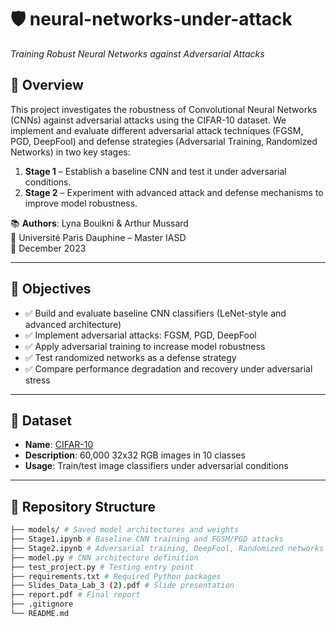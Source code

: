# 🛡️ neural-networks-under-attack  
_Training Robust Neural Networks against Adversarial Attacks_

## 🧠 Overview

This project investigates the robustness of Convolutional Neural Networks (CNNs) against adversarial attacks using the CIFAR-10 dataset. We implement and evaluate different adversarial attack techniques (FGSM, PGD, DeepFool) and defense strategies (Adversarial Training, Randomized Networks) in two key stages:

1. **Stage 1** – Establish a baseline CNN and test it under adversarial conditions.
2. **Stage 2** – Experiment with advanced attack and defense mechanisms to improve model robustness.

📚 **Authors**: Lyna Bouikni & Arthur Mussard  
🏫 Université Paris Dauphine – Master IASD  
📅 December 2023

---

## 🎯 Objectives

- ✅ Build and evaluate baseline CNN classifiers (LeNet-style and advanced architecture)
- ✅ Implement adversarial attacks: FGSM, PGD, DeepFool
- ✅ Apply adversarial training to increase model robustness
- ✅ Test randomized networks as a defense strategy
- ✅ Compare performance degradation and recovery under adversarial stress

---

## 🧪 Dataset

- **Name**: [CIFAR-10](https://www.cs.toronto.edu/~kriz/cifar.html)
- **Description**: 60,000 32x32 RGB images in 10 classes
- **Usage**: Train/test image classifiers under adversarial conditions

---

## 📁 Repository Structure

```bash
├── models/ # Saved model architectures and weights
├── Stage1.ipynb # Baseline CNN training and FGSM/PGD attacks
├── Stage2.ipynb # Adversarial training, DeepFool, Randomized networks
├── model.py # CNN architecture definition
├── test_project.py # Testing entry point
├── requirements.txt # Required Python packages
├── Slides_Data_Lab_3 (2).pdf # Slide presentation
├── report.pdf # Final report
├── .gitignore
└── README.md
```
